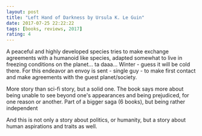 ```yaml
---
layout: post
title: "Left Hand of Darkness by Ursula K. Le Guin"
date: 2017-07-25 22:22:22
tags: [books, reviews, 2017]
rating: 4
---
```


A peaceful and highly developed species tries to make exchange agreements with a humanoid like species, adapted somewhat to live in freezing conditions on the planet... ta daaa... Winter - guess it will be cold there.
For this endeavor an envoy is sent - single guy - to make first contact and make agreements with the guest planet/society.

More story than sci-fi story, but a solid one. The book says more about being unable to see beyond one's appearances and being prejudiced, for one reason or another.
Part of a bigger saga (6 books), but being rather independent

And this is not only a story about politics, or humanity, but a story about human aspirations and traits as well.
